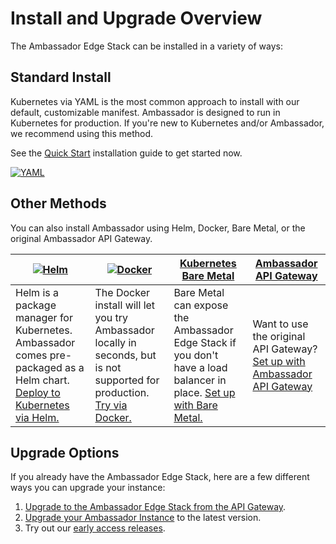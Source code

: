 # Install and Upgrade Overview

The Ambassador Edge Stack can be installed in a variety of ways:

## Standard Install

Kubernetes via YAML is the most common approach to install with our default, customizable manifest. Ambassador is designed to run in Kubernetes for production. If you're new to Kubernetes and/or Ambassador, we recommend using this method.

See the [Quick Start](../../user-guide/getting-started) installation guide to get started now.

[![YAML](/doc-images/kubernetes.png)](/user-guide/getting-started)

## Other Methods

You can also install Ambassador using Helm, Docker, Bare Metal, or the original Ambassador API Gateway.

| [![Helm](/doc-images/helm.png)](../../user-guide/helm) | [![Docker](/doc-images/docker.png)](/about/quickstart) | [Kubernetes Bare Metal](../../user-guide/bare-metal) | [Ambassador API Gateway](../../user-guide/install-ambassador-oss) |
| --- | --- | --- | --- |
| Helm is a package manager for Kubernetes. Ambassador comes pre-packaged as a Helm chart. [Deploy to Kubernetes via Helm.](/user-guide/helm) | The Docker install will let you try Ambassador locally in seconds, but is not supported for production. [Try via Docker.](/about/quickstart) | Bare Metal can expose the Ambassador Edge Stack if you don't have a load balancer in place. [Set up with Bare Metal.](../../user-guide/bare-metal) | Want to use the original API Gateway? [Set up with Ambassador API Gateway](../../user-guide/install-ambassador-oss)|

## Upgrade Options

If you already have the Ambassador Edge Stack, here are a few different ways you can upgrade your instance:

1. [Upgrade to the Ambassador Edge Stack from the API Gateway](../../user-guide/upgrade-to-edge-stack).
2. [Upgrade your Ambassador Instance](../../reference/upgrading) to the latest version.
3. Try out our [early access releases](../../user-guide/early-access).
